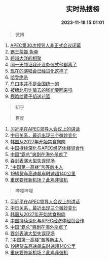 <div align="center"><h2>实时热搜榜</h2><h4>2023-11-18 15:01:01</h4></div>

> 微博  

1. [APEC第30次领导人非正式会议闭幕](https://s.weibo.com/weibo?q=%23APEC%E7%AC%AC30%E6%AC%A1%E9%A2%86%E5%AF%BC%E4%BA%BA%E9%9D%9E%E6%AD%A3%E5%BC%8F%E4%BC%9A%E8%AE%AE%E9%97%AD%E5%B9%95%23&t=31&band_rank=1&Refer=top)<br />
2. [霸王茶姬 免单](https://s.weibo.com/weibo?q=%E9%9C%B8%E7%8E%8B%E8%8C%B6%E5%A7%AC%20%E5%85%8D%E5%8D%95&t=31&band_rank=2&Refer=top)<br />
3. [跨越大洋的相聚](https://s.weibo.com/weibo?q=%23%E8%B7%A8%E8%B6%8A%E5%A4%A7%E6%B4%8B%E7%9A%84%E7%9B%B8%E8%81%9A%23&t=31&band_rank=3&Refer=top)<br />
4. [同一天领证我还没办仪式他都离了](https://s.weibo.com/weibo?q=%E5%90%8C%E4%B8%80%E5%A4%A9%E9%A2%86%E8%AF%81%E6%88%91%E8%BF%98%E6%B2%A1%E5%8A%9E%E4%BB%AA%E5%BC%8F%E4%BB%96%E9%83%BD%E7%A6%BB%E4%BA%86&t=31&band_rank=4&Refer=top)<br />
5. [现在的演唱会已经进化这样了](https://s.weibo.com/weibo?q=%23%E7%8E%B0%E5%9C%A8%E7%9A%84%E6%BC%94%E5%94%B1%E4%BC%9A%E5%B7%B2%E7%BB%8F%E8%BF%9B%E5%8C%96%E8%BF%99%E6%A0%B7%E4%BA%86%23&t=31&band_rank=5&Refer=top)<br />
6. [哈登绝杀](https://s.weibo.com/weibo?q=%23%E5%93%88%E7%99%BB%E7%BB%9D%E6%9D%80%23&t=31&band_rank=6&Refer=top)<br />
7. [户口本并不是全国统一的](https://s.weibo.com/weibo?q=%E6%88%B7%E5%8F%A3%E6%9C%AC%E5%B9%B6%E4%B8%8D%E6%98%AF%E5%85%A8%E5%9B%BD%E7%BB%9F%E4%B8%80%E7%9A%84&t=31&band_rank=7&Refer=top)<br />
8. [被缅北电诈骗去的钱能要回来吗](https://s.weibo.com/weibo?q=%23%E8%A2%AB%E7%BC%85%E5%8C%97%E7%94%B5%E8%AF%88%E9%AA%97%E5%8E%BB%E7%9A%84%E9%92%B1%E8%83%BD%E8%A6%81%E5%9B%9E%E6%9D%A5%E5%90%97%23&t=31&band_rank=8&Refer=top)<br />
9. [鹿晗给黄子韬送花篮](https://s.weibo.com/weibo?q=%23%E9%B9%BF%E6%99%97%E7%BB%99%E9%BB%84%E5%AD%90%E9%9F%AC%E9%80%81%E8%8A%B1%E7%AF%AE%23&t=31&band_rank=9&Refer=top)<br />

> 知乎  


> 百度  

1. [习近平在APEC领导人会议上的讲话](https://www.baidu.com/s?wd=%E4%B9%A0%E8%BF%91%E5%B9%B3%E5%9C%A8APEC%E9%A2%86%E5%AF%BC%E4%BA%BA%E4%BC%9A%E8%AE%AE%E4%B8%8A%E7%9A%84%E8%AE%B2%E8%AF%9D&sa=fyb_news&rsv_dl=fyb_news)<br />
2. [中日关系，最近出现三个微妙变化](https://www.baidu.com/s?wd=%E4%B8%AD%E6%97%A5%E5%85%B3%E7%B3%BB%EF%BC%8C%E6%9C%80%E8%BF%91%E5%87%BA%E7%8E%B0%E4%B8%89%E4%B8%AA%E5%BE%AE%E5%A6%99%E5%8F%98%E5%8C%96&sa=fyb_news&rsv_dl=fyb_news)<br />
3. [韩国从2027年开始禁食狗肉](https://www.baidu.com/s?wd=%E9%9F%A9%E5%9B%BD%E4%BB%8E2027%E5%B9%B4%E5%BC%80%E5%A7%8B%E7%A6%81%E9%A3%9F%E7%8B%97%E8%82%89&sa=fyb_news&rsv_dl=fyb_news)<br />
4. [中国持续深化与APEC经济体经贸合作](https://www.baidu.com/s?wd=%E4%B8%AD%E5%9B%BD%E6%8C%81%E7%BB%AD%E6%B7%B1%E5%8C%96%E4%B8%8EAPEC%E7%BB%8F%E6%B5%8E%E4%BD%93%E7%BB%8F%E8%B4%B8%E5%90%88%E4%BD%9C&sa=fyb_news&rsv_dl=fyb_news)<br />
5. [中国“霸总”爽剧在海外杀疯了](https://www.baidu.com/s?wd=%E4%B8%AD%E5%9B%BD%E2%80%9C%E9%9C%B8%E6%80%BB%E2%80%9D%E7%88%BD%E5%89%A7%E5%9C%A8%E6%B5%B7%E5%A4%96%E6%9D%80%E7%96%AF%E4%BA%86&sa=fyb_news&rsv_dl=fyb_news)<br />
6. [吞剑表演大型失误现场](https://www.baidu.com/s?wd=%E5%90%9E%E5%89%91%E8%A1%A8%E6%BC%94%E5%A4%A7%E5%9E%8B%E5%A4%B1%E8%AF%AF%E7%8E%B0%E5%9C%BA&sa=fyb_news&rsv_dl=fyb_news)<br />
7. [“中国第一高楼”苦等新主人](https://www.baidu.com/s?wd=%E2%80%9C%E4%B8%AD%E5%9B%BD%E7%AC%AC%E4%B8%80%E9%AB%98%E6%A5%BC%E2%80%9D%E8%8B%A6%E7%AD%89%E6%96%B0%E4%B8%BB%E4%BA%BA&sa=fyb_news&rsv_dl=fyb_news)<br />
8. [19辆货车高速飙车时速超140公里](https://www.baidu.com/s?wd=19%E8%BE%86%E8%B4%A7%E8%BD%A6%E9%AB%98%E9%80%9F%E9%A3%99%E8%BD%A6%E6%97%B6%E9%80%9F%E8%B6%85140%E5%85%AC%E9%87%8C&sa=fyb_news&rsv_dl=fyb_news)<br />
9. [重庆要修新机场？此鸡非彼机](https://www.baidu.com/s?wd=%E9%87%8D%E5%BA%86%E8%A6%81%E4%BF%AE%E6%96%B0%E6%9C%BA%E5%9C%BA%EF%BC%9F%E6%AD%A4%E9%B8%A1%E9%9D%9E%E5%BD%BC%E6%9C%BA&sa=fyb_news&rsv_dl=fyb_news)<br />

> 哔哩哔哩  

1. [习近平在APEC领导人会议上的讲话](https://www.baidu.com/s?wd=%E4%B9%A0%E8%BF%91%E5%B9%B3%E5%9C%A8APEC%E9%A2%86%E5%AF%BC%E4%BA%BA%E4%BC%9A%E8%AE%AE%E4%B8%8A%E7%9A%84%E8%AE%B2%E8%AF%9D&sa=fyb_news&rsv_dl=fyb_news)<br />
2. [中日关系，最近出现三个微妙变化](https://www.baidu.com/s?wd=%E4%B8%AD%E6%97%A5%E5%85%B3%E7%B3%BB%EF%BC%8C%E6%9C%80%E8%BF%91%E5%87%BA%E7%8E%B0%E4%B8%89%E4%B8%AA%E5%BE%AE%E5%A6%99%E5%8F%98%E5%8C%96&sa=fyb_news&rsv_dl=fyb_news)<br />
3. [韩国从2027年开始禁食狗肉](https://www.baidu.com/s?wd=%E9%9F%A9%E5%9B%BD%E4%BB%8E2027%E5%B9%B4%E5%BC%80%E5%A7%8B%E7%A6%81%E9%A3%9F%E7%8B%97%E8%82%89&sa=fyb_news&rsv_dl=fyb_news)<br />
4. [中国持续深化与APEC经济体经贸合作](https://www.baidu.com/s?wd=%E4%B8%AD%E5%9B%BD%E6%8C%81%E7%BB%AD%E6%B7%B1%E5%8C%96%E4%B8%8EAPEC%E7%BB%8F%E6%B5%8E%E4%BD%93%E7%BB%8F%E8%B4%B8%E5%90%88%E4%BD%9C&sa=fyb_news&rsv_dl=fyb_news)<br />
5. [中国“霸总”爽剧在海外杀疯了](https://www.baidu.com/s?wd=%E4%B8%AD%E5%9B%BD%E2%80%9C%E9%9C%B8%E6%80%BB%E2%80%9D%E7%88%BD%E5%89%A7%E5%9C%A8%E6%B5%B7%E5%A4%96%E6%9D%80%E7%96%AF%E4%BA%86&sa=fyb_news&rsv_dl=fyb_news)<br />
6. [吞剑表演大型失误现场](https://www.baidu.com/s?wd=%E5%90%9E%E5%89%91%E8%A1%A8%E6%BC%94%E5%A4%A7%E5%9E%8B%E5%A4%B1%E8%AF%AF%E7%8E%B0%E5%9C%BA&sa=fyb_news&rsv_dl=fyb_news)<br />
7. [“中国第一高楼”苦等新主人](https://www.baidu.com/s?wd=%E2%80%9C%E4%B8%AD%E5%9B%BD%E7%AC%AC%E4%B8%80%E9%AB%98%E6%A5%BC%E2%80%9D%E8%8B%A6%E7%AD%89%E6%96%B0%E4%B8%BB%E4%BA%BA&sa=fyb_news&rsv_dl=fyb_news)<br />
8. [19辆货车高速飙车时速超140公里](https://www.baidu.com/s?wd=19%E8%BE%86%E8%B4%A7%E8%BD%A6%E9%AB%98%E9%80%9F%E9%A3%99%E8%BD%A6%E6%97%B6%E9%80%9F%E8%B6%85140%E5%85%AC%E9%87%8C&sa=fyb_news&rsv_dl=fyb_news)<br />
9. [重庆要修新机场？此鸡非彼机](https://www.baidu.com/s?wd=%E9%87%8D%E5%BA%86%E8%A6%81%E4%BF%AE%E6%96%B0%E6%9C%BA%E5%9C%BA%EF%BC%9F%E6%AD%A4%E9%B8%A1%E9%9D%9E%E5%BD%BC%E6%9C%BA&sa=fyb_news&rsv_dl=fyb_news)<br />
